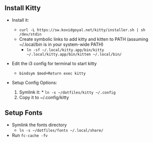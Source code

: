 ## Install Kitty 


* Install it:
    * `curl -L https://sw.kovidgoyal.net/kitty/installer.sh | sh /dev/stdin`
    * Create symbolic links to add kitty and kitten to PATH (assuming ~/.local/bin is in your system-wide PATH)
        * `ln -sf ~/.local/kitty.app/bin/kitty ~/.local/kitty.app/bin/kitten ~/.local/bin/`


* Edit the i3 config for terminal to start kitty
    * `bindsym $mod+Return exec kitty`

* Setup Config Options:
    1. Symlink it:
      * `ln -s ~/dotfiles/kitty ~/.config`
    2. Copy it to ~/.config/kitty

## Setup Fonts

* Symlink the fonts directory
    * `ln -s ~/dotfiles/fonts ~/.local/share/`
* Run `fc-cache -fv`